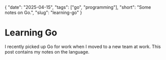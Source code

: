 {
    "date": "2025-04-15",
    "tags": ["go", "programming"],
    "short": "Some notes on Go.",
    "slug": "learning-go"
}

# Learning Go

I recently picked up Go for work when I moved to a new team at work. This post contains my notes on the language.

